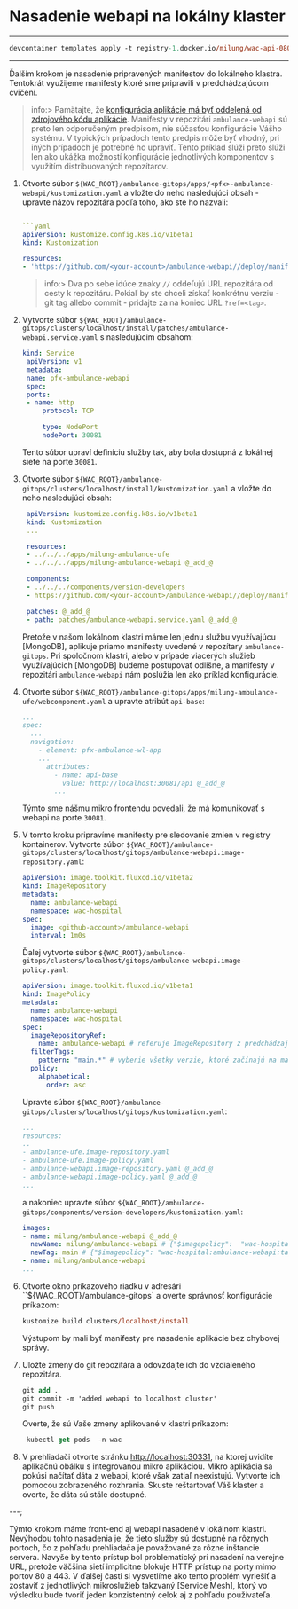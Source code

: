 # Nasadenie webapi na lokálny klaster

---

```ps
devcontainer templates apply -t registry-1.docker.io/milung/wac-api-080
```

---

Ďalším krokom je nasadenie pripravených manifestov do lokálneho klastra. Tentokrát využijeme manifesty ktoré sme pripravili v predchádzajúcom cvičení.

>info:> Pamätajte, že [konfigurácia aplikácie má byť oddelená od zdrojového kódu aplikácie](https://12factor.net/build-release-run). Manifesty v repozitári `ambulance-webapi` sú preto len odporučeným predpisom, nie súčasťou konfigurácie Vášho systému. V typických prípadoch tento predpis môže byť vhodný, pri iných prípadoch je potrebné ho upraviť. Tento príklad slúži preto slúži len ako ukážka možností konfigurácie jednotlivých komponentov s využitím distribuovaných repozítarov.

1. Otvorte súbor `${WAC_ROOT}/ambulance-gitops/apps/<pfx>-ambulance-webapi/kustomization.yaml` a vložte do neho nasledujúci obsah - upravte názov repozitára podľa toho, ako ste ho nazvali:

   ```yaml

   ```yaml
   apiVersion: kustomize.config.k8s.io/v1beta1
   kind: Kustomization

   resources:
   - 'https://github.com/<your-account>/ambulance-webapi//deploy/manifests/install' # ?ref=v1.0.1
   ```

   >info:> Dva po sebe idúce znaky `//` oddeľujú URL repozitára od cesty k repozitáru. Pokiaľ by ste chceli získať konkrétnu verziu - git tag allebo commit - pridajte za na koniec URL  `?ref=<tag>`.

2. Vytvorte súbor `${WAC_ROOT}/ambulance-gitops/clusters/localhost/install/patches/ambulance-webapi.service.yaml` s nasledujúcim obsahom: 

   ```yaml
   kind: Service
    apiVersion: v1
    metadata:
    name: pfx-ambulance-webapi
    spec:  
    ports:
    - name: http
        protocol: TCP

        type: NodePort
        nodePort: 30081
   ```

   Tento súbor upraví definíciu služby tak, aby bola dostupná z lokálnej siete na porte `30081`.

3. Otvorte súbor `${WAC_ROOT}/ambulance-gitops/clusters/localhost/install/kustomization.yaml` a vložte do neho nasledujúci obsah:

   ```yaml
    apiVersion: kustomize.config.k8s.io/v1beta1
    kind: Kustomization
    ...

    resources:
    - ../../../apps/milung-ambulance-ufe
    - ../../../apps/milung-ambulance-webapi @_add_@

    components: 
    - ../../../components/version-developers
    - https://github.com/<your-account>/ambulance-webapi//deploy/manifests/components/mongodb @_add_@

    patches: @_add_@
    - path: patches/ambulance-webapi.service.yaml @_add_@
   ```

   Pretože v našom lokálnom klastri máme len jednu službu využívajúcu [MongoDB], aplikuje priamo manifesty uvedené v repozítary `ambulance-gitops`. Pri spoločnom klastri, alebo v prípade viacerých služieb využívajúcich [MongoDB] budeme postupovať odlišne, a manifesty v repozitári  `ambulance-webapi` nám poslúžia len ako príklad konfigurácie.

4. Otvorte súbor `${WAC_ROOT}/ambulance-gitops/apps/milung-ambulance-ufe/webcomponent.yaml` a upravte atribút `api-base`:

   ```yaml
   ...
   spec:   
     ...
     navigation:
       - element: pfx-ambulance-wl-app    
       ...
         attributes:
           - name: api-base
             value: http://localhost:30081/api @_add_@
           ...
   ```

   Týmto sme nášmu mikro frontendu povedali, že má komunikovať s webapi na porte `30081`.

5. V tomto kroku pripravíme manifesty pre sledovanie zmien v registry kontainerov. Vytvorte súbor `${WAC_ROOT}/ambulance-gitops/clusters/localhost/gitops/ambulance-webapi.image-repository.yaml`:

   ```yaml
   apiVersion: image.toolkit.fluxcd.io/v1beta2
   kind: ImageRepository
   metadata:
     name: ambulance-webapi
     namespace: wac-hospital
   spec:
     image: <github-account>/ambulance-webapi
     interval: 1m0s
   ```

   Ďalej vytvorte súbor `${WAC_ROOT}/ambulance-gitops/clusters/localhost/gitops/ambulance-webapi.image-policy.yaml`:

   ```yaml
   apiVersion: image.toolkit.fluxcd.io/v1beta1
   kind: ImagePolicy
   metadata:
     name: ambulance-webapi
     namespace: wac-hospital
   spec:
     imageRepositoryRef:
       name: ambulance-webapi # referuje ImageRepository z predchádzajúceho kroku 
     filterTags:
       pattern: "main.*" # vyberie všetky verzie, ktoré začínajú na main- (napr. main-20240315.1200)
     policy:
       alphabetical:
         order: asc
   ```

   Upravte súbor `${WAC_ROOT}/ambulance-gitops/clusters/localhost/gitops/kustomization.yaml`:

   ```yaml
   ...
   resources:
   ..
   - ambulance-ufe.image-repository.yaml
   - ambulance-ufe.image-policy.yaml
   - ambulance-webapi.image-repository.yaml @_add_@
   - ambulance-webapi.image-policy.yaml @_add_@
   ...
   ```

   a nakoniec upravte súbor `${WAC_ROOT}/ambulance-gitops/components/version-developers/kustomization.yaml`:

   ```yaml
   images:
   - name: milung/ambulance-webapi @_add_@
     newName: milung/ambulance-webapi # {"$imagepolicy":  "wac-hospital:ambulance-webapi:name"} @_add_@
     newTag: main # {"$imagepolicy": "wac-hospital:ambulance-webapi:tag"} @_add_@
   - name: milung/ambulance-webapi
   ...
   ```

6. Otvorte okno príkazového riadku v adresári ``${WAC_ROOT}/ambulance-gitops` a overte správnosť konfigurácie príkazom:

   ```ps
   kustomize build clusters/localhost/install
   ```

   Výstupom by mali byť manifesty pre nasadenie aplikácie bez chybovej správy.

7. Uložte zmeny do git repozitára a odovzdajte ich do vzdialeného repozitára.

   ```ps
   git add .
   git commit -m 'added webapi to localhost cluster'
   git push
   ```

   Overte, že sú Vaše zmeny aplikované v klastri príkazom:

   ```ps
    kubectl get pods  -n wac
    ```

8. V prehliadači otvorte stránku [http://localhost:30331](http://localhost:30331), na ktorej uvidíte aplikačnú obálku s integrovanou mikro aplikáciou. Mikro aplikácia sa pokúsi načítať dáta z webapi, ktoré však zatiaľ neexistujú. Vytvorte ich pomocou zobrazeného rozhrania. Skuste reštartovať Váš klaster a overte, že dáta sú stále dostupné.

---;

Týmto krokom máme front-end aj webapi nasadené v lokálnom klastri. Nevýhodou tohto nasadenia je, že tieto služby sú dostupné na rôznych portoch, čo z pohľadu prehliadača je považované za rôzne inštancie servera. Navyše by tento prístup bol problematický pri nasadení na verejne URL, pretože väčšina sietí implicitne blokuje HTTP prístup na porty mimo portov 80 a 443. V ďalšej časti si vysvetlíme ako tento problém vyriešiť a zostaviť z jednotlivých mikroslužieb takzvaný [Service Mesh], ktorý vo výsledku bude tvoriť jeden konzistentný celok aj z pohľadu používateľa.
